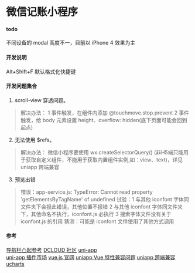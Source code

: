 # 微信记账小程序

#### todo
不同设备的 modal 高度不一，目前以 iPhone 4 效果为主

#### 开发说明
Alt+Shift+F 默认格式化快捷键

#### 开发问题集合
1. scroll-view 穿透问题。
  > 解决办法：
  > 1 事件触发，在组件内添加 @touchmove.stop.prevent
  > 2 事件触发，给 body 元素设置 height、overflow: hidden(底下页面可能会回到起点)
2. 无法使用 $refs。
  > 解决办法：
  > 微信小程序要使用 wx.createSelectorQuery() 
  > (非H5端只能用于获取自定义组件，不能用于获取内置组件实例,如：view、text)，详见 uniapp 跨端兼容
3. 预览出错 
  > 错误：app-service.js: TypeError: Cannot read property 'getElementsByTagName' of undefined
  > 试验：1 与其他 iconfont 字体同文件夹下会报此错误，其他位置不报错
  >      2 与其他 iconfont 字体同文件夹下，其他命名不执行，iconfont.js 必执行
  >      3 搜索字体文件没有关于 iconfont.js 的引用
  > 猜测：可能是 iconfont 文件使用了其他方式调用

#### 参考
[导航栏凸起参考](https://blog.csdn.net/weixin_45788691/article/details/107672635)
[DCLOUD 社区](https://ask.dcloud.net.cn/docs/#)
[uni-app](https://uniapp.dcloud.io/)   
[uni-app 插件市场](https://ext.dcloud.net.cn/)
[vue.js 官网](https://cn.vuejs.org/v2/guide/)
[uniapp Vue 特性兼容问题](https://uniapp.dcloud.io/use?id=vue%e7%89%b9%e6%80%a7%e6%94%af%e6%8c%81%e8%a1%a8)
[uniapp 跨端兼容](https://uniapp.dcloud.io/platform?id=%e8%b7%a8%e7%ab%af%e5%85%bc%e5%ae%b9)
[ucharts](http://doc.ucharts.cn/)